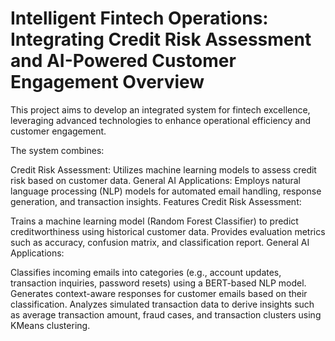 # Intelligent Fintech Operations: Integrating Credit Risk Assessment and AI-Powered Customer Engagement Overview
This project aims to develop an integrated system for fintech excellence, leveraging advanced technologies to enhance operational efficiency and customer engagement. 

The system combines:

Credit Risk Assessment: Utilizes machine learning models to assess credit risk based on customer data.
General AI Applications: Employs natural language processing (NLP) models for automated email handling, response generation, and transaction insights.
Features
Credit Risk Assessment:

Trains a machine learning model (Random Forest Classifier) to predict creditworthiness using historical customer data.
Provides evaluation metrics such as accuracy, confusion matrix, and classification report.
General AI Applications:

Classifies incoming emails into categories (e.g., account updates, transaction inquiries, password resets) using a BERT-based NLP model.
Generates context-aware responses for customer emails based on their classification.
Analyzes simulated transaction data to derive insights such as average transaction amount, fraud cases, and transaction clusters using KMeans clustering.
